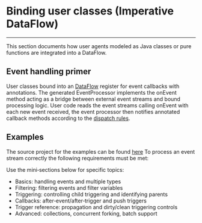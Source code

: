 # Binding user classes (Imperative DataFlow)
---

This section documents how user agents modeled as Java classes or pure functions are integrated into a DataFlow.

## Event handling primer
User classes bound into an [DataFlow]({{fluxtion_src_runtime}}/DataFlow.java)
register for event callbacks with annotations. The generated EventProcessor
implements the onEvent method acting as a bridge between external event streams and bound processing logic.
User code reads the event streams calling onEvent with each new event received, the event processor then notifies
annotated callback methods according to the [dispatch rules](../dataflow-fundamentals.md#event-dispatch-rules ).

## Examples
The source project for the examples can be found
[here]({{fluxtion_example_src}}/reference/src/main/java/com/telamin/fluxtion/example/reference/bindnode)
To process an event stream correctly the following requirements must be met:

Use the mini‑sections below for specific topics:

- Basics: handling events and multiple types
- Filtering: filtering events and filter variables
- Triggering: controlling child triggering and identifying parents
- Callbacks: after‑event/after‑trigger and push triggers
- Trigger reference: propagation and dirty/clean triggering controls
- Advanced: collections, concurrent forking, batch support
